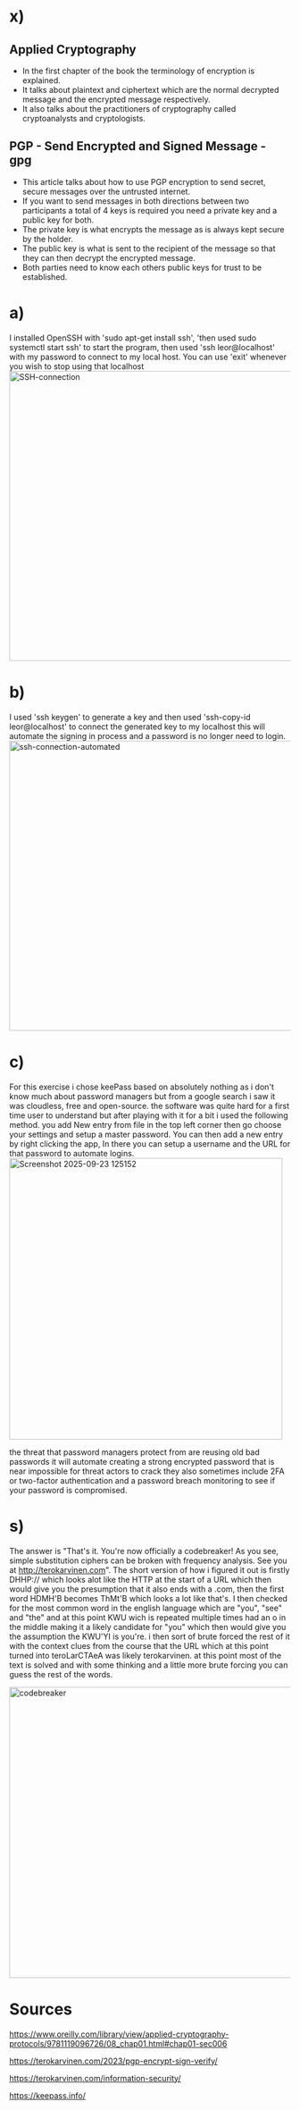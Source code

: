 # x)

## Applied Cryptography
- In the first chapter of the book the terminology of encryption is explained.
- It talks about plaintext and ciphertext which are the normal decrypted message and the encrypted message respectively.
- It also talks about the practitioners of cryptography called cryptoanalysts and cryptologists.

## PGP - Send Encrypted and Signed Message - gpg
- This article talks about how to use PGP encryption to send secret, secure messages over the untrusted internet.
- If you want to send messages in both directions between two participants a total of 4 keys is required you need a private key and a public key for both.
- The private key is what encrypts the message as is always kept secure by the holder.
- The public key is what is sent to the recipient of the message so that they can then decrypt the encrypted message.
- Both parties need to know each others public keys for trust to be established.

# a)
I installed OpenSSH with 'sudo apt-get install ssh', 'then used sudo systemctl start ssh' to start the program, then used 'ssh leor@localhost' with my password to connect to my local host. You can use 'exit' whenever you wish to stop using that localhost
<img width="827" height="519" alt="SSH-connection" src="https://github.com/user-attachments/assets/f0ad634b-927f-48ba-bd91-4810a3a93ceb" />
# b)
I used 'ssh keygen' to generate a key and then used 'ssh-copy-id leor@localhost' to connect the generated key to my localhost this will automate the signing in process and a password is no longer need to login.
<img width="827" height="519" alt="ssh-connection-automated" src="https://github.com/user-attachments/assets/041fab2d-42df-4469-861b-8ae8e00b35b5" />

# c)
For this exercise i chose keePass based on absolutely nothing as i don't know much about password managers but from a google search i saw it was cloudless, free and open-source. the software was quite hard for a first time user to understand but after playing with it for a bit i used the following method. you add New entry from file in the top left corner then go choose your settings and setup a master password. You can then add a new entry by right clicking the app, In there you can setup a username and the URL for that password to automate logins.
<img width="489" height="504" alt="Screenshot 2025-09-23 125152" src="https://github.com/user-attachments/assets/5a78f448-facb-45b8-9574-5fd852b955b9" />

the threat that password managers protect from are reusing old bad passwords it will automate creating a strong encrypted password that is near impossible for threat actors to crack they also sometimes include 2FA or two-factor authentication and a password breach monitoring to see if your password is compromised.

# s) 
The answer is "That's it. You're now officially a codebreaker! As you see, simple substitution ciphers can be broken with frequency analysis. See you at http://terokarvinen.com". The short version of how i figured it out is firstly DHHP:// which looks alot like the HTTP at the start of a URL which then would give you the presumption that it also ends with a .com, then the first word HDMH'B becomes ThMt'B which looks a lot like that's. I then checked for the most common word in the english language which are "you", "see" and "the" and at this point KWU wich is repeated multiple times had an o in the middle making it a likely candidate for "you" which then would give you the assumption the KWU'YI is you're. i then sort of brute forced the rest of it with the context clues from the course that the URL which at this point turned into teroLarCTAeA was likely terokarvinen. at this point most of the text is solved and with some thinking and a little more brute forcing you can guess the rest of the words.

 <img width="885" height="521" alt="codebreaker" src="https://github.com/user-attachments/assets/35db2d26-9509-4e4e-9484-0244350936bc" />

# Sources

https://www.oreilly.com/library/view/applied-cryptography-protocols/9781119096726/08_chap01.html#chap01-sec006

https://terokarvinen.com/2023/pgp-encrypt-sign-verify/

https://terokarvinen.com/information-security/

https://keepass.info/
